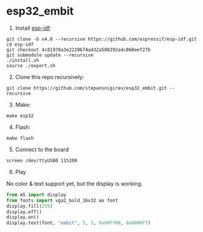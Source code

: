 # esp32_embit

1. Install [esp-idf](https://docs.espressif.com/projects/esp-idf/en/v4.0/get-started/index.html#step-3-set-up-the-tools):

```
git clone -b v4.0 --recursive https://github.com/espressif/esp-idf.git
cd esp-idf
git checkout 4c81978a3e2220674a432a588292a4c860eef27b
git submodule update --recursive
./install.sh
source ./export.sh
```

2. Clone this repo recursively:

```
git clone https://github.com/stepansnigirev/esp32_embit.git --recursive
```

3. Make:

```
make esp32
```

4. Flash:

```
make flash
```

5. Connect to the board

```
screen /dev/ttyUSB0 115200
```

6. Play

No color & text support yet, but the display is working.

```py
from m5 import display
from fonts import vga2_bold_16x32 as font
display.fill(255)
display.off()
display.on()
display.text(font, "embit", 5, 5, 0x00ff00, 0x0000ff)
```
